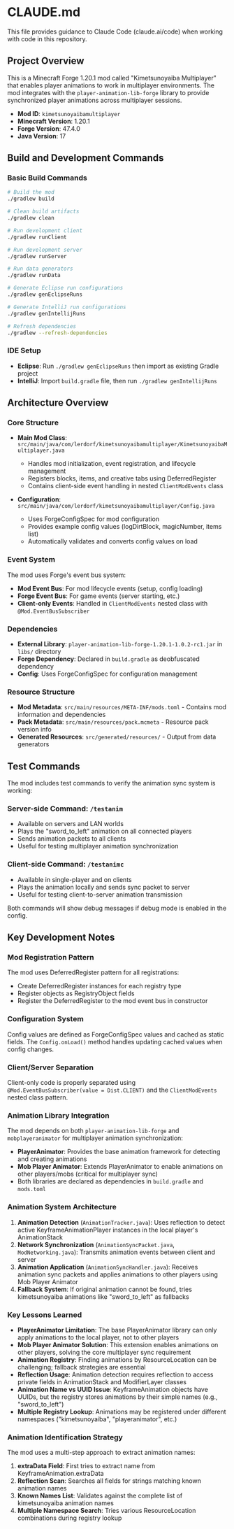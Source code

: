 # CLAUDE.md

This file provides guidance to Claude Code (claude.ai/code) when working with code in this repository.

## Project Overview

This is a Minecraft Forge 1.20.1 mod called "Kimetsunoyaiba Multiplayer" that enables player animations to work in multiplayer environments. The mod integrates with the `player-animation-lib-forge` library to provide synchronized player animations across multiplayer sessions.

- **Mod ID**: `kimetsunoyaibamultiplayer`
- **Minecraft Version**: 1.20.1
- **Forge Version**: 47.4.0
- **Java Version**: 17

## Build and Development Commands

### Basic Build Commands
```bash
# Build the mod
./gradlew build

# Clean build artifacts
./gradlew clean

# Run development client
./gradlew runClient

# Run development server
./gradlew runServer

# Run data generators
./gradlew runData

# Generate Eclipse run configurations
./gradlew genEclipseRuns

# Generate IntelliJ run configurations
./gradlew genIntellijRuns

# Refresh dependencies
./gradlew --refresh-dependencies
```

### IDE Setup
- **Eclipse**: Run `./gradlew genEclipseRuns` then import as existing Gradle project
- **IntelliJ**: Import `build.gradle` file, then run `./gradlew genIntellijRuns`

## Architecture Overview

### Core Structure
- **Main Mod Class**: `src/main/java/com/lerdorf/kimetsunoyaibamultiplayer/KimetsunoyaibaMultiplayer.java`
  - Handles mod initialization, event registration, and lifecycle management
  - Registers blocks, items, and creative tabs using DeferredRegister
  - Contains client-side event handling in nested `ClientModEvents` class

- **Configuration**: `src/main/java/com/lerdorf/kimetsunoyaibamultiplayer/Config.java`
  - Uses ForgeConfigSpec for mod configuration
  - Provides example config values (logDirtBlock, magicNumber, items list)
  - Automatically validates and converts config values on load

### Event System
The mod uses Forge's event bus system:
- **Mod Event Bus**: For mod lifecycle events (setup, config loading)
- **Forge Event Bus**: For game events (server starting, etc.)
- **Client-only Events**: Handled in `ClientModEvents` nested class with `@Mod.EventBusSubscriber`

### Dependencies
- **External Library**: `player-animation-lib-forge-1.20.1-1.0.2-rc1.jar` in `libs/` directory
- **Forge Dependency**: Declared in `build.gradle` as deobfuscated dependency
- **Config**: Uses ForgeConfigSpec for configuration management

### Resource Structure
- **Mod Metadata**: `src/main/resources/META-INF/mods.toml` - Contains mod information and dependencies
- **Pack Metadata**: `src/main/resources/pack.mcmeta` - Resource pack version info
- **Generated Resources**: `src/generated/resources/` - Output from data generators

## Test Commands

The mod includes test commands to verify the animation sync system is working:

### Server-side Command: `/testanim`
- Available on servers and LAN worlds
- Plays the "sword_to_left" animation on all connected players
- Sends animation packets to all clients
- Useful for testing multiplayer animation synchronization

### Client-side Command: `/testanimc`
- Available in single-player and on clients
- Plays the animation locally and sends sync packet to server
- Useful for testing client-to-server animation transmission

Both commands will show debug messages if debug mode is enabled in the config.

## Key Development Notes

### Mod Registration Pattern
The mod uses DeferredRegister pattern for all registrations:
- Create DeferredRegister instances for each registry type
- Register objects as RegistryObject fields
- Register the DeferredRegister to the mod event bus in constructor

### Configuration System
Config values are defined as ForgeConfigSpec values and cached as static fields. The `Config.onLoad()` method handles updating cached values when config changes.

### Client/Server Separation
Client-only code is properly separated using `@Mod.EventBusSubscriber(value = Dist.CLIENT)` and the `ClientModEvents` nested class pattern.

### Animation Library Integration
The mod depends on both `player-animation-lib-forge` and `mobplayeranimator` for multiplayer animation synchronization:
- **PlayerAnimator**: Provides the base animation framework for detecting and creating animations
- **Mob Player Animator**: Extends PlayerAnimator to enable animations on other players/mobs (critical for multiplayer sync)
- Both libraries are declared as dependencies in `build.gradle` and `mods.toml`

### Animation System Architecture
1. **Animation Detection** (`AnimationTracker.java`): Uses reflection to detect active KeyframeAnimationPlayer instances in the local player's AnimationStack
2. **Network Synchronization** (`AnimationSyncPacket.java`, `ModNetworking.java`): Transmits animation events between client and server
3. **Animation Application** (`AnimationSyncHandler.java`): Receives animation sync packets and applies animations to other players using Mob Player Animator
4. **Fallback System**: If original animation cannot be found, tries kimetsunoyaiba animations like "sword_to_left" as fallbacks

### Key Lessons Learned
- **PlayerAnimator Limitation**: The base PlayerAnimator library can only apply animations to the local player, not to other players
- **Mob Player Animator Solution**: This extension enables animations on other players, solving the core multiplayer sync requirement
- **Animation Registry**: Finding animations by ResourceLocation can be challenging; fallback strategies are essential
- **Reflection Usage**: Animation detection requires reflection to access private fields in AnimationStack and ModifierLayer classes
- **Animation Name vs UUID Issue**: KeyframeAnimation objects have UUIDs, but the registry stores animations by their simple names (e.g., "sword_to_left")
- **Multiple Registry Lookup**: Animations may be registered under different namespaces ("kimetsunoyaiba", "playeranimator", etc.)

### Animation Identification Strategy
The mod uses a multi-step approach to extract animation names:
1. **extraData Field**: First tries to extract name from KeyframeAnimation.extraData
2. **Reflection Scan**: Searches all fields for strings matching known animation names
3. **Known Names List**: Validates against the complete list of kimetsunoyaiba animation names
4. **Multiple Namespace Search**: Tries various ResourceLocation combinations during registry lookup